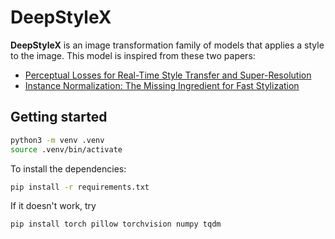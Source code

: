 # DeepStyleX

**DeepStyleX** is an image transformation family of models that applies a style to the image.
This model is inspired from these two papers: 

- [Perceptual Losses for Real-Time Style Transfer and Super-Resolution](https://arxiv.org/abs/1603.08155)
- [Instance Normalization: The Missing Ingredient for Fast Stylization](https://arxiv.org/pdf/1607.08022)


## Getting started
```bash
python3 -m venv .venv
source .venv/bin/activate
```

To install the dependencies:
```bash
pip install -r requirements.txt
```

If it doesn't work, try
```bash
pip install torch pillow torchvision numpy tqdm
```
